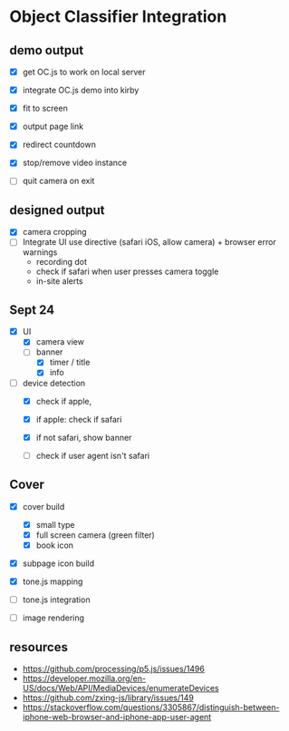 # Object Classifier Integration

## demo output
- [x] get OC.js to work on local server
- [x] integrate OC.js demo into kirby
- [x] fit to screen
- [x] output page link
- [x] redirect countdown
- [x] stop/remove video instance
- [ ] quit camera on exit


## designed output
- [x] camera cropping
- [ ] Integrate UI use directive (safari iOS, allow camera) + browser error warnings
  - recording dot
  - check if safari when user presses camera toggle
  - in-site alerts



## Sept 24 
- [x] UI
	- [x] camera view
	- [ ] banner
		- [x] timer / title
		- [x] info
- [ ] device detection
	- [x] check if apple, 
	- [x] if apple: check if safari
	- [x] if not safari, show banner
	- [ ] check if user agent isn't safari






## Cover
- [x] cover build 
	- [x] small type
	- [x] full screen camera (green filter)
	- [x] book icon
- [x] subpage icon build

- [x] tone.js mapping
- [ ] tone.js integration
- [ ] image rendering









## resources
- https://github.com/processing/p5.js/issues/1496
- https://developer.mozilla.org/en-US/docs/Web/API/MediaDevices/enumerateDevices
- https://github.com/zxing-js/library/issues/149
- https://stackoverflow.com/questions/3305867/distinguish-between-iphone-web-browser-and-iphone-app-user-agent


